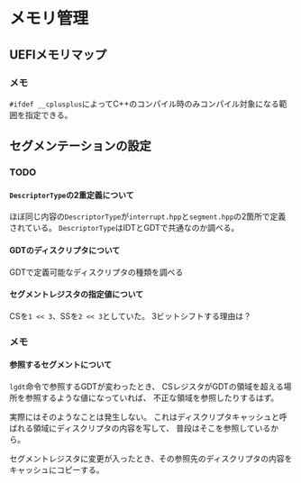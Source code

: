 # メモリ管理

## UEFIメモリマップ

### メモ

`#ifdef __cplusplus`によってC++のコンパイル時のみコンパイル対象になる範囲を指定できる。

## セグメンテーションの設定

### TODO

#### `DescriptorType`の2重定義について

ほぼ同じ内容の`DescriptorType`が`interrupt.hpp`と`segment.hpp`の2箇所で定義されている。
`DescriptorType`はIDTとGDTで共通なのか調べる。

#### GDTのディスクリプタについて

GDTで定義可能なディスクリプタの種類を調べる

#### セグメントレジスタの指定値について

CSを`1 << 3`、SSを`2 << 3`としていた。
3ビットシフトする理由は？

### メモ

#### 参照するセグメントについて

`lgdt`命令で参照するGDTが変わったとき、
CSレジスタがGDTの領域を超える場所を参照するような値になっていれば、
不正な領域を参照したりするはず。

実際にはそのようなことは発生しない。
これはディスクリプタキャッシュと呼ばれる領域にディスクリプタの内容を写して、
普段はそこを参照しているから。

セグメントレジスタに変更が入ったとき、その参照先のディスクリプタの内容をキャッシュにコピーする。
